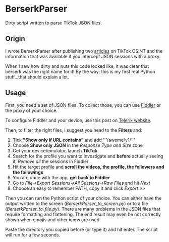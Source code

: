 # BerserkParser
Dirty script written to parse TikTok JSON files.

## Origin

I wrote BerserkParser after publishing two [articles](https://medium.com/@BTF117/tiktok-osint-targeted-user-investigation-9e206f8bb794) on TikTok OSINT and the information that was available if you intercept JSON sessions with a proxy.

When I saw how dirty and nuts this code looked like, it was clear that berserk was the right name for it! By the way: this is my first real Python stuff...that should explain a lot.

## Usage

First, you need a set of JSON files. To collect those, you can use [Fiddler](https://www.telerik.com/fiddler) or the proxy of your choice.

To configure Fiddler and your device, use this post on [Telerik website](https://www.telerik.com/blogs/how-to-capture-android-traffic-with-fiddler).

Then, to filter the right files, I suggest you head to the **Filters** and:

1. Tick **"Show only if URL contains"** and add '''/aweme/v1/'''
2. Choose **Show only JSON** in the _Response Type and Size_ zone
3. Get your device/emulator, launch **TikTok**
4. Search for the profile you want to investigate and **before** actually seeing it, _Remove all_ the sessions in Fiddler
5. Hit the target profile and **scroll the videos, the profile, the followers and the followings**
6. You are done with the app, **get back to Fiddler**
7. Go to _File->Export Sessions->All Sessions->Raw Files_ and hit _Next_
8. Choose an easy to remember PATH, copy it and click _Export >>_

Then you can run the Python script of your choice. You can either have the output written to the screen (_BerserkParser\_to\_screen.py_) or to a file (_BerserkParser\_to\_file.py_). 
There are many problems in the JSON files that require formatting and flattening. The end result may even be not correctly shown when emojis and other icons are used.

Paste the directory you copied before (or type it) and hit enter. The script will run for a few seconds.